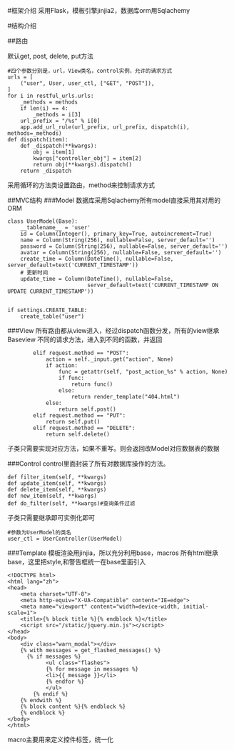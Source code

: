 #框架介绍
采用Flask，模板引擎jinjia2，数据库orm用Sqlachemy

#结构介绍


##路由


默认get, post, delete, put方法
```
#四个参数分别是，url，View类名，control实例，允许的请求方式
urls = [
    ("user", User, user_ctl, ["GET", "POST"]),
]
for i in restful_urls.urls:
    _methods = methods
    if len(i) == 4:
        _methods = i[3]
    url_prefix = "/%s" % i[0]
    app.add_url_rule(url_prefix, url_prefix, dispatch(i), methods=_methods)
def dispatch(item):
    def _dispatch(**kwargs):
        obj = item[1]
        kwargs["controller_obj"] = item[2]
        return obj(**kwargs).dispatch()
    return _dispatch
```
采用循环的方法类设置路由，method来控制请求方式

##MVC结构
###Model
数据库采用Sqlachemy所有model直接采用其对用的ORM
```
class UserModel(Base):
    __tablename__ = 'user'
    id = Column(Integer(), primary_key=True, autoincrement=True)
    name = Column(String(256), nullable=False, server_default='')
    password = Column(String(256), nullable=False, server_default='')
    avatar = Column(String(256), nullable=False, server_default='')
    create_time = Column(DateTime(), nullable=False, server_default=text('CURRENT_TIMESTAMP'))
    # 更新时间
    update_time = Column(DateTime(), nullable=False,
                         server_default=text('CURRENT_TIMESTAMP ON UPDATE CURRENT_TIMESTAMP'))


if settings.CREATE_TABLE:
    create_table("user")
```

###View
所有路由都从view进入，经过dispatch函数分发，所有的view继承Baseview
不同的请求方法，进入到不同的函数，并返回
```
        elif request.method == "POST":
            action = self._input.get("action", None)
            if action:
                func = getattr(self, "post_action_%s" % action, None)
                if func:
                    return func()
                else:
                    return render_template("404.html")
            else:
                return self.post()
        elif request.method == "PUT":
            return self.put()
        elif request.method == "DELETE":
            return self.delete()
```
子类只需要实现对应方法，如果不重写。则会返回改Model对应数据表的数据

###Control
control里面封装了所有对数据库操作的方法。
```
def filter_item(self, **kwargs)
def update_item(self, **kwargs)
def delete_item(self, **kwargs)
def new_item(self, **kwargs)
def do_filter(self, **kwargs)#查询条件过滤
```
子类只需要继承即可实例化即可
```
#参数为UserModel的类名
user_ctl = UserController(UserModel)

```
###Template
模板渲染用jinjia，所以充分利用base，macros
所有html继承base，这里把style,和警告框统一在base里面引入
```
<!DOCTYPE html>
<html lang="zh">
<head>
    <meta charset="UTF-8">
    <meta http-equiv="X-UA-Compatible" content="IE=edge">
    <meta name="viewport" content="width=device-width, initial-scale=1">
    <title>{% block title %}{% endblock %}</title>
	<script src="/static/jquery.min.js"></script>
</head>
<body>
    <div class="warn_modal"></div>
    {% with messages = get_flashed_messages() %}
      {% if messages %}
            <ul class="flashes">
            {% for message in messages %}
            <li>{{ message }}</li>
            {% endfor %}
            </ul>
        {% endif %}
    {% endwith %}
    {% block content %}{% endblock %}
    {% endblock %}
</body>
</html>

```
macro主要用来定义控件标签，统一化




